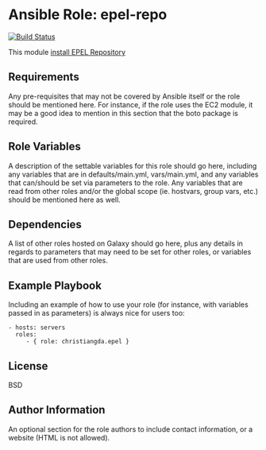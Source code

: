 Ansible Role: epel-repo
=========
[![Build Status](https://travis-ci.org/christiangda/ansible-role-epel-repo.svg?branch=master)](https://travis-ci.org/christiangda/ansible-role-epel-repo)

This module [install EPEL Repository](https://fedoraproject.org/wiki/EPEL)

Requirements
------------

Any pre-requisites that may not be covered by Ansible itself or the role should be mentioned here. For instance, if the role uses the EC2 module, it may be a good idea to mention in this section that the boto package is required.

Role Variables
--------------

A description of the settable variables for this role should go here, including any variables that are in defaults/main.yml, vars/main.yml, and any variables that can/should be set via parameters to the role. Any variables that are read from other roles and/or the global scope (ie. hostvars, group vars, etc.) should be mentioned here as well.

Dependencies
------------

A list of other roles hosted on Galaxy should go here, plus any details in regards to parameters that may need to be set for other roles, or variables that are used from other roles.

Example Playbook
----------------

Including an example of how to use your role (for instance, with variables passed in as parameters) is always nice for users too:

    - hosts: servers
      roles:
         - { role: christiangda.epel }

License
-------

BSD

Author Information
------------------

An optional section for the role authors to include contact information, or a website (HTML is not allowed).

